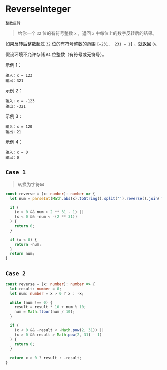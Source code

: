 # ReverseInteger

`整数反转`

> 给你一个 `32` 位的有符号整数 `x` ，返回 `x` 中每位上的数字反转后的结果。

如果反转后整数超过 `32` 位的有符号整数的范围 `[−231,  231 − 1]` ，就返回 `0`。

假设环境不允许存储 `64` 位整数（有符号或无符号）。

示例 1：

```text
输入：x = 123
输出：321
```

示例 2：

```text
输入：x = -123
输出：-321
```

示例 3：

```text
输入：x = 120
输出：21
```

示例 4：

```text
输入：x = 0
输出：0
```

## `Case 1`

> 转换为字符串

```ts
const reverse = (x: number): number => {
  let num = parseInt(Math.abs(x).toString().split('').reverse().join(''));

  if (
    (x > 0 && num > 2 ** 31 - 1) ||
    (x < 0 && -num < -(2 ** 31))
  ) {
    return 0;
  }

  if (x < 0) {
    return -num;
  }
  return num;
}
```

## `Case 2`

```ts
const reverse = (x: number): number => {
  let result: number = 0;
  let num: number = x > 0 ? x : -x;

  while (num !== 0) {
    result = result * 10 + num % 10;
    num = Math.floor(num / 10);
  }

  if (
    (x < 0 && -result < -Math.pow(2, 31)) ||
    (x > 0 && result > Math.pow(2, 31) - 1)
  ) {
    return 0;
  }
  
  return x > 0 ? result : -result;
}
```
